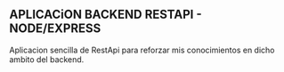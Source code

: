 ## APLICACiON BACKEND RESTAPI - NODE/EXPRESS

Aplicacion sencilla de RestApi para reforzar mis conocimientos en dicho ambito del backend.




